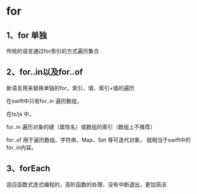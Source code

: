 # for

## 1、for 单独

传统的语言通过for索引的方式遍历集合



## 2、for..in以及for..of

新语言用来替换单独的for，索引、值、索引+值的遍历



在swift中只有for..in 遍历数组，&#x20;

在ts/js 中，

for..in 遍历对象的键（属性名）或数组的索引（数组上不推荐）

for..of 用于遍历数组、字符串、Map、Set 等可迭代对象， 就相当于swift中的for..in内容。



## 3、forEach&#x20;

适应函数式连式编程的，高阶函数的处理，没有中断退出，更加简洁
